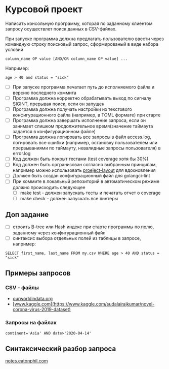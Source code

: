 # Курсовой проект

Написать консольную программу, которая по заданному клиентом запросу осуществлет поиск данных в CSV-файлах.

При запуске программа должна предлагать пользователю ввести через командную строку поисковый запрос, сформированый в виде набора условий
```
column_name OP value [AND/OR column_name OP value] ...
```
Например:
```
age > 40 and status = "sick"
```
- [ ] При запуске программа печатает путь до исполняемого файла и версию последнего коммита
- [ ] Программа должна корректно обрабатывать выход по сигналу SIGINT, прерывая поиск, если он запущен
- [ ] Программа должна получать настройки из текстового конфигурационного файла (например, в TOML формате) при старте
- [ ] Программа должна завершать исполнение запроса, если он занимает слишком продолжительное время(значение таймаута задается в конфигурационном файле)
- [ ] Программа должна логировать все запросы в файл  access.log, логировать все ошибки (например, остановку пользователем или прервываниями по таймауту, невалидные запросы пользователя) в  error.log
- [ ] Код должен быть покрыт тестами (test coverage хотя бы 30%)
- [ ] Код должен быть оргранизован согласно выбранным принципам, например можно использовать 
        [proeject-layout](https://github.com/golang-standards/project-layout) для вдохновления
- [ ] Должен быть создан конфигурационный файл для golangci-lint
- [ ] При коммите в локальный репозиторий в автоматическом режиме должно происходить следующее
    - [ ] make test - должен запускать тесты и печатать отчет о coverage
    - [ ] make check - должен запускать все линтеры

## Доп задание
- [ ] строить B-tree или Hash индекс при старте программы по полю, заданному через конфигурационный файл
- [ ] синтаксис выбора отдельных полей из таблицы в запросе, например:
```
SELECT first_name, last_name FROM my.csv WHERE age > 40 AND status = "sick"
```
## Примеры запросов
### CSV - файлы
- [ourworldindata.org](https://ourworldindata.org/coronavirus-source-data)
- [www.kaggle.com](https://www.kaggle.com/sudalairajkumar/novel-corona-virus-2019-dataset)
### Запросы на файлах
```
continent='Asia' AND date>'2020-04-14'
```
## Синтаксический разбор запроса
[notes.eatonphil.com](https://notes.eatonphil.com/database-basics.html)